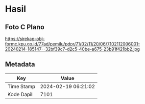 # Hasil

## Foto C Plano

https://sirekap-obj-formc.kpu.go.id/77ad/pemilu/pdpr/71/02/11/20/06/7102112006001-20240214-185147--32bf39c7-d2c5-40be-a675-23b91f421bb2.jpg


## Metadata

| Key        | Value               |
| ---------- | ------------------- |
| Time Stamp | 2024-02-19 06:21:02 |
| Kode Dapil | 7101                |



